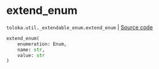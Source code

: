 # extend_enum
`toloka.util._extendable_enum.extend_enum` | [Source code](https://github.com/Toloka/toloka-kit/blob/v1.2.0/src/util/_extendable_enum.py#L12)

```python
extend_enum(
    enumeration: Enum,
    name: str,
    value: str
)
```

